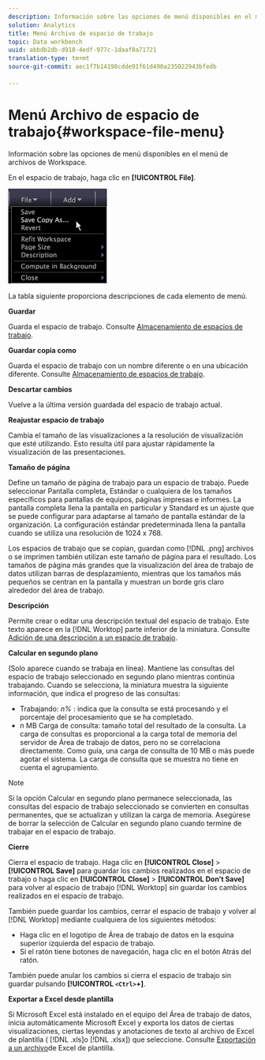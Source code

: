 ```yaml
---
description: Información sobre las opciones de menú disponibles en el menú de archivos de Workspace.
solution: Analytics
title: Menú Archivo de espacio de trabajo
topic: Data workbench
uuid: abbdb2db-d918-4edf-977c-1daaf8a71721
translation-type: tm+mt
source-git-commit: aec1f7b14198cdde91f61d490a235022943bfedb

---
```



# Menú Archivo de espacio de trabajo{#workspace-file-menu}

Información sobre las opciones de menú disponibles en el menú de archivos de Workspace.

En el espacio de trabajo, haga clic en **[!UICONTROL File]**.

![](assets/mnu_file.png)

La tabla siguiente proporciona descripciones de cada elemento de menú.

**Guardar**

Guarda el espacio de trabajo. Consulte [Almacenamiento de espacios de trabajo](../../../home/c-get-started/c-work-worksp/c-save-wksp.md#concept-e0c34e75cc194e57bd02d1f02316a606).

**Guardar copia como**

Guarda el espacio de trabajo con un nombre diferente o en una ubicación diferente. Consulte [Almacenamiento de espacios de trabajo](../../../home/c-get-started/c-work-worksp/c-save-wksp.md#concept-e0c34e75cc194e57bd02d1f02316a606).

**Descartar cambios**

Vuelve a la última versión guardada del espacio de trabajo actual.

**Reajustar espacio de trabajo**

Cambia el tamaño de las visualizaciones a la resolución de visualización que esté utilizando. Esto resulta útil para ajustar rápidamente la visualización de las presentaciones.

**Tamaño de página**

Define un tamaño de página de trabajo para un espacio de trabajo. Puede seleccionar Pantalla completa, Estándar o cualquiera de los tamaños específicos para pantallas de equipos, páginas impresas e informes. La pantalla completa llena la pantalla en particular y Standard es un ajuste que se puede configurar para adaptarse al tamaño de pantalla estándar de la organización. La configuración estándar predeterminada llena la pantalla cuando se utiliza una resolución de 1024 x 768.

Los espacios de trabajo que se copian, guardan como [!DNL .png] archivos o se imprimen también utilizan este tamaño de página para el resultado. Los tamaños de página más grandes que la visualización del área de trabajo de datos utilizan barras de desplazamiento, mientras que los tamaños más pequeños se centran en la pantalla y muestran un borde gris claro alrededor del área de trabajo.

**Descripción**

Permite crear o editar una descripción textual del espacio de trabajo. Este texto aparece en la [!DNL Worktop] parte inferior de la miniatura. Consulte [Adición de una descripción a un espacio de trabajo](../../../home/c-get-started/c-work-worksp/t-add-wksp-desc.md#task-163734487e8848dfa0a4d8da6323a963).

**Calcular en segundo plano**

(Solo aparece cuando se trabaja en línea). Mantiene las consultas del espacio de trabajo seleccionado en segundo plano mientras continúa trabajando. Cuando se selecciona, la miniatura muestra la siguiente información, que indica el progreso de las consultas:

* Trabajando: *n%* : indica que la consulta se está procesando y el porcentaje del procesamiento que se ha completado.
* *n* MB Carga de consulta: tamaño total del resultado de la consulta. La carga de consultas es proporcional a la carga total de memoria del servidor de Área de trabajo de datos, pero no se correlaciona directamente. Como guía, una carga de consulta de 10 MB o más puede agotar el sistema. La carga de consulta que se muestra no tiene en cuenta el agrupamiento.

>[!NOTE]
>
>Si la opción Calcular en segundo plano permanece seleccionada, las consultas del espacio de trabajo seleccionado se convierten en consultas permanentes, que se actualizan y utilizan la carga de memoria. Asegúrese de borrar la selección de Calcular en segundo plano cuando termine de trabajar en el espacio de trabajo.

**Cierre**

Cierra el espacio de trabajo. Haga clic en **[!UICONTROL Close]** > **[!UICONTROL Save]** para guardar los cambios realizados en el espacio de trabajo o haga clic en **[!UICONTROL Close]** > **[!UICONTROL Don’t Save]** para volver al espacio de trabajo [!DNL Worktop] sin guardar los cambios realizados en el espacio de trabajo.

También puede guardar los cambios, cerrar el espacio de trabajo y volver al [!DNL Worktop] mediante cualquiera de los siguientes métodos:

* Haga clic en el logotipo de Área de trabajo de datos en la esquina superior izquierda del espacio de trabajo.
* Si el ratón tiene botones de navegación, haga clic en el botón Atrás del ratón.

También puede anular los cambios si cierra el espacio de trabajo sin guardar pulsando **[!UICONTROL `<Ctrl>`+<Backspace>]**.

**Exportar a Excel desde plantilla**

Si Microsoft Excel está instalado en el equipo del Área de trabajo de datos, inicia automáticamente Microsoft Excel y exporta los datos de ciertas visualizaciones, ciertas leyendas y anotaciones de texto al archivo de Excel de plantilla ( [!DNL .xls]o [!DNL .xlsx]) que seleccione. Consulte [Exportación a un archivo](../../../home/c-get-started/c-work-worksp/c-ex-wksp.md#section-814772929ca64cf6b92b89d3fdd02302)de Excel de plantilla.
